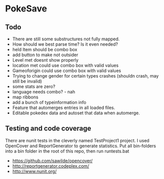 PokeSave
========

Todo
----
* There are still some substructures not fully mapped.
* How should we best parse time? Is it even needed?
* held Item should be combo box
* add button to make not outsider
* Level met doesnt show properly
* location met could use combo box with valid values
* Gameoforigin could use combo box with valid values
* Trying to change gender for certain types crashes (shouldn crash, may still be invalid)
* some stats are zero?
* language needs combo? - nah
* map ribbons
* add a bunch of typeinformation info
* Feature that automerges entries in all loaded files.
* Editable pokedex data and autoset that data when automerge.


Testing and code coverage
-------------------------
There are nunit tests in the cleverly named TestProject1 project.
I used OpenCover and ReportGenerator to generate statistics.
Put all bin-folders into a bin folder in the root of this repo, then run runtests.bat

* https://github.com/sawilde/opencover/
* http://reportgenerator.codeplex.com/
* http://www.nunit.org/
